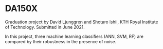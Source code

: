 # DA150X
Graduation project by David Ljunggren and Shotaro Ishii, KTH Royal Institute of Technology. Submitted in June 2021.

In this project, three machine learning classifiers (ANN, SVM, RF) are compared by their robustness in the presence of noise. 

